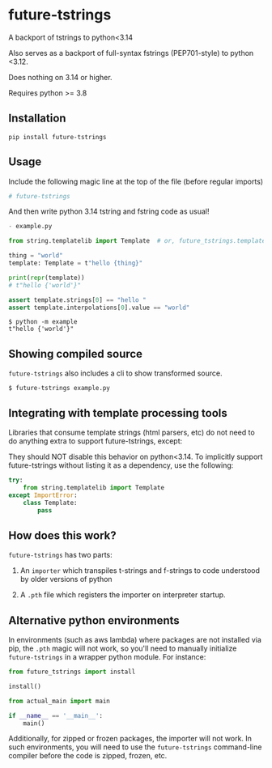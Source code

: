 
future-tstrings
===============

A backport of tstrings to python<3.14

Also serves as a backport of full-syntax fstrings (PEP701-style) to python <3.12.

Does nothing on 3.14 or higher.

Requires python >= 3.8


## Installation

`pip install future-tstrings`


## Usage

Include the following magic line at the top of the file (before regular imports)

```python
# future-tstrings
```

And then write python 3.14 tstring and fstring code as usual!


```python
- example.py

from string.templatelib import Template  # or, future_tstrings.templatelib

thing = "world"
template: Template = t"hello {thing}"

print(repr(template))
# t"hello {'world'}"

assert template.strings[0] == "hello "
assert template.interpolations[0].value == "world"

```

```console
$ python -m example
t"hello {'world'}"
```

## Showing compiled source

`future-tstrings` also includes a cli to show transformed source.

```console
$ future-tstrings example.py
```

## Integrating with template processing tools

Libraries that consume template strings (html parsers, etc) do not need to do anything extra to support future-tstrings, except:

They should NOT disable this behavior on python<3.14. To implicitly support future-tstrings without listing it as a dependency, use the following:

```python
try:
    from string.templatelib import Template
except ImportError:
    class Template:
        pass
```

## How does this work?

`future-tstrings` has two parts:
1. An `importer` which transpiles t-strings and f-strings to code understood by older versions of python

1. A `.pth` file which registers the importer on interpreter startup.

## Alternative python environments

In environments (such as aws lambda) where packages are not installed via pip, the `.pth` magic will not work, so you'll need to manually initialize `future-tstrings`
in a wrapper python module. For instance:

```python
from future_tstrings import install

install()

from actual_main import main

if __name__ == '__main__':
    main()
```

Additionally, for zipped or frozen packages, the importer will not work. In such environments, you will need to use the ```future-tstrings``` command-line compiler before the code is zipped, frozen, etc.
